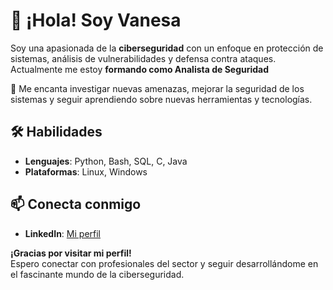 # 👋 ¡Hola! Soy Vanesa

Soy una apasionada de la **ciberseguridad** con un enfoque en protección de sistemas, análisis de vulnerabilidades y defensa contra ataques. Actualmente me estoy **formando como Analista de Seguridad**


🔐 Me encanta investigar nuevas amenazas, mejorar la seguridad de los sistemas y seguir aprendiendo sobre nuevas herramientas y tecnologías.

## 🛠️ Habilidades
- **Lenguajes**: Python, Bash, SQL, C, Java
- **Plataformas**: Linux, Windows

## 📫 Conecta conmigo
- **LinkedIn**: [Mi perfil](https://www.linkedin.com/in/vanesasierra)  


**¡Gracias por visitar mi perfil!**  
Espero conectar con profesionales del sector y seguir desarrollándome en el fascinante mundo de la ciberseguridad.

